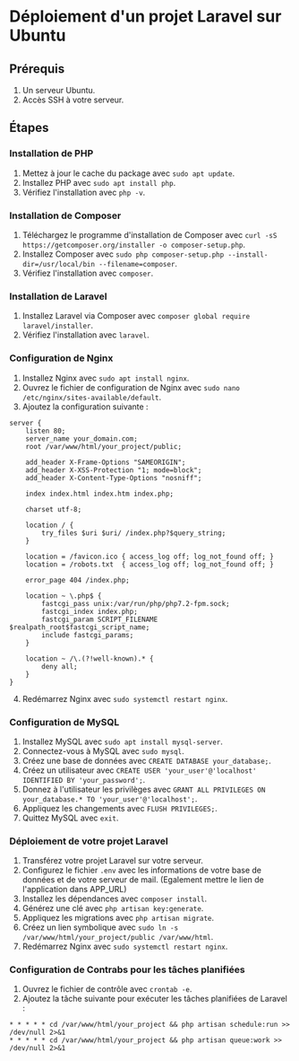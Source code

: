 # Déploiement d'un projet Laravel sur Ubuntu

## Prérequis

1. Un serveur Ubuntu.
2. Accès SSH à votre serveur.

## Étapes

### Installation de PHP

1. Mettez à jour le cache du package avec `sudo apt update`.
2. Installez PHP avec `sudo apt install php`.
3. Vérifiez l'installation avec `php -v`.

### Installation de Composer

1. Téléchargez le programme d'installation de Composer avec `curl -sS https://getcomposer.org/installer -o composer-setup.php`.
2. Installez Composer avec `sudo php composer-setup.php --install-dir=/usr/local/bin --filename=composer`.
3. Vérifiez l'installation avec `composer`.

### Installation de Laravel

1. Installez Laravel via Composer avec `composer global require laravel/installer`.
2. Vérifiez l'installation avec `laravel`.

### Configuration de Nginx

1. Installez Nginx avec `sudo apt install nginx`.
2. Ouvrez le fichier de configuration de Nginx avec `sudo nano /etc/nginx/sites-available/default`.
3. Ajoutez la configuration suivante :

```nginx
server {
    listen 80;
    server_name your_domain.com;
    root /var/www/html/your_project/public;

    add_header X-Frame-Options "SAMEORIGIN";
    add_header X-XSS-Protection "1; mode=block";
    add_header X-Content-Type-Options "nosniff";

    index index.html index.htm index.php;

    charset utf-8;

    location / {
        try_files $uri $uri/ /index.php?$query_string;
    }

    location = /favicon.ico { access_log off; log_not_found off; }
    location = /robots.txt  { access_log off; log_not_found off; }

    error_page 404 /index.php;

    location ~ \.php$ {
        fastcgi_pass unix:/var/run/php/php7.2-fpm.sock;
        fastcgi_index index.php;
        fastcgi_param SCRIPT_FILENAME $realpath_root$fastcgi_script_name;
        include fastcgi_params;
    }

    location ~ /\.(?!well-known).* {
        deny all;
    }
}
```

4. Redémarrez Nginx avec `sudo systemctl restart nginx`.

### Configuration de MySQL

1. Installez MySQL avec `sudo apt install mysql-server`.
2. Connectez-vous à MySQL avec `sudo mysql`.
3. Créez une base de données avec `CREATE DATABASE your_database;`.
4. Créez un utilisateur avec `CREATE USER 'your_user'@'localhost' IDENTIFIED BY 'your_password';`.
5. Donnez à l'utilisateur les privilèges avec `GRANT ALL PRIVILEGES ON your_database.* TO 'your_user'@'localhost';`.
6. Appliquez les changements avec `FLUSH PRIVILEGES;`.
7. Quittez MySQL avec `exit`.

### Déploiement de votre projet Laravel

1. Transférez votre projet Laravel sur votre serveur.
2. Configurez le fichier `.env` avec les informations de votre base de données et de votre serveur de mail. (Egalement mettre le lien de l'application dans APP_URL)
3. Installez les dépendances avec `composer install`.
4. Générez une clé avec `php artisan key:generate`.
5. Appliquez les migrations avec `php artisan migrate`.
6. Créez un lien symbolique avec `sudo ln -s /var/www/html/your_project/public /var/www/html`.
7. Redémarrez Nginx avec `sudo systemctl restart nginx`.

### Configuration de Contrabs pour les tâches planifiées

1. Ouvrez le fichier de contrôle avec `crontab -e`.
2. Ajoutez la tâche suivante pour exécuter les tâches planifiées de Laravel :

```
* * * * * cd /var/www/html/your_project && php artisan schedule:run >> /dev/null 2>&1
* * * * * cd /var/www/html/your_project && php artisan queue:work >> /dev/null 2>&1
```
